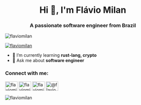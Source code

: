 <h1 align="center">Hi 👋, I'm Flávio Milan</h1>
<h3 align="center">A passionate software engineer from Brazil</h3>

<p align="left"> <img src="https://komarev.com/ghpvc/?username=flaviomilan&label=Profile%20views&color=0e75b6&style=flat" alt="flaviomilan" /> </p>

<p align="left"> <a href="https://twitter.com/flaviomilan" target="blank"><img src="https://img.shields.io/twitter/follow/flaviomilan?logo=twitter&style=for-the-badge" alt="flaviomilan" /></a> </p>

- 🌱 I’m currently learning **rust-lang, crypto**
- 💬 Ask me about **software engineer**

<h3 align="left">Connect with me:</h3>
<p align="left">
<a href="https://dev.to/flaviomilan" target="blank"><img align="center" src="https://raw.githubusercontent.com/rahuldkjain/github-profile-readme-generator/master/src/images/icons/Social/devto.svg" alt="flaviomilan" height="30" width="40" /></a>
<a href="https://twitter.com/flaviomilan" target="blank"><img align="center" src="https://raw.githubusercontent.com/rahuldkjain/github-profile-readme-generator/master/src/images/icons/Social/twitter.svg" alt="flaviomilan" height="30" width="40" /></a>
<a href="https://linkedin.com/in/flaviomilan" target="blank"><img align="center" src="https://raw.githubusercontent.com/rahuldkjain/github-profile-readme-generator/master/src/images/icons/Social/linked-in-alt.svg" alt="flaviomilan" height="30" width="40" /></a>
<a href="https://medium.com/@flaviomilan" target="blank"><img align="center" src="https://raw.githubusercontent.com/rahuldkjain/github-profile-readme-generator/master/src/images/icons/Social/medium.svg" alt="@flaviomilan" height="30" width="40" /></a>
</p>

<p><img align="center" src="https://github-readme-streak-stats.herokuapp.com/?user=flaviomilan&" alt="flaviomilan" /></p>
